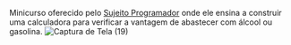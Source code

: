 Minicurso oferecido pelo [Sujeito Programador](https://sujeitoprogramador.com/minicurso/) onde ele ensina a construir uma calculadora para verificar a vantagem de abastecer com álcool ou gasolina.
![Captura de Tela (19)](https://github.com/abspiller/calculadora-alcool-ou-gasolina/assets/157075633/820c07fa-ad7f-4dca-ac19-bb02064d458a)
